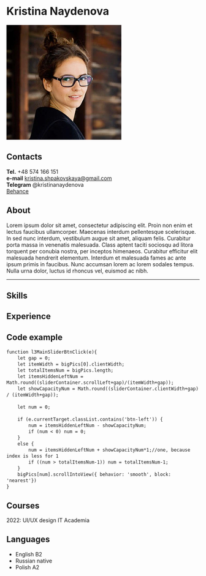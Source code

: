 # Kristina Naydenova
![photo](/pic.jpg)
## Contacts
**Tel.** +48 574 166 151  
**e-mail** kristina.shpakovskaya@gmail.com  
**Telegram** @kristinanaydenova  
[Behance](https://www.behance.net/e09138a5)

## About
Lorem ipsum dolor sit amet, consectetur adipiscing elit. Proin non enim et lectus faucibus ullamcorper. Maecenas interdum pellentesque scelerisque. In sed nunc interdum, vestibulum augue sit amet, aliquam felis. Curabitur porta massa in venenatis malesuada. Class aptent taciti sociosqu ad litora torquent per conubia nostra, per inceptos himenaeos. Curabitur efficitur elit malesuada hendrerit elementum. Interdum et malesuada fames ac ante ipsum primis in faucibus. Nunc accumsan lorem ac lorem sodales tempus. Nulla urna dolor, luctus id rhoncus vel, euismod ac nibh.
***
## Skills

## Experience
 
## Code example
```
function l3MainSliderBtnClick(e){
    let gap = 0;
    let itemWidth = bigPics[0].clientWidth;
    let totalItemsNum = bigPics.length;
    let itemsHiddenLeftNum = Math.round((sliderContainer.scrollLeft+gap)/(itemWidth+gap));
    let showCapacityNum = Math.round((sliderContainer.clientWidth+gap) / (itemWidth+gap));

    let num = 0;

    if (e.currentTarget.classList.contains('btn-left')) {
        num = itemsHiddenLeftNum - showCapacityNum;
        if (num < 0) num = 0;
    }
    else {
        num = itemsHiddenLeftNum + showCapacityNum*1;//one, because index is less for 1
        if ((num > totalItemsNum-1)) num = totalItemsNum-1;
    }
    bigPics[num].scrollIntoView({ behavior: 'smooth', block: 'nearest'})
}
```
## Courses
2022: UI/UX design IT Academia

## Languages
- English B2
- Russian native
- Polish A2

